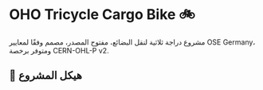 # OHO Tricycle Cargo Bike 🚲

مشروع دراجة ثلاثية لنقل البضائع، مفتوح المصدر، مصمم وفقًا لمعايير OSE Germany، ومتوفر برخصة CERN-OHL-P v2.

## 🧩 هيكل المشروع
